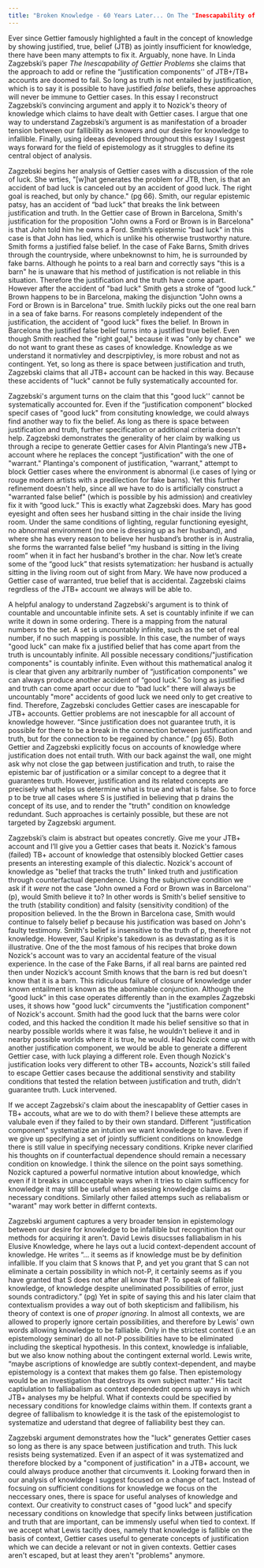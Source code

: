 ```yaml
---
title: "Broken Knowledge - 60 Years Later... On The "Inescapability of Gettier Cases
---
```

Ever since Gettier famously highlighted a fault in the concept of knowledge by showing justified, true, belief (JTB) as jointly insufficient for knowledge, there have been many attempts to fix it. Arguably, none have. In Linda Zagzebski’s paper *The Inescapability of Gettier Problems* she claims that the approach to add or refine the “justification components'' of JTB+/TB+ accounts are doomed to fail. So long as truth is not entailed by justification, which is to say it is possible to have justified *false* beliefs, these approaches will never be immune to Gettier cases. In this essay I reconstruct Zagzebski’s convincing argument and apply it to Nozick's theory of knowledge which claims to have dealt with Gettier cases. I argue that one way to understand Zagzebski’s argument is as manifestation of a broader tension between our fallibility as knowers and our desire for knowledge to infallible. Finally, using ideeas developed throughout this essay I suggest ways forward for the field of epistemology as it struggles to define its central object of analysis. 

Zagzebski begins her analysis of Gettier cases with a discussion of the role of luck. She wrties, "[w]hat generates the problem for JTB, then, is that an accident of bad luck is canceled out by an accident of good luck. The right goal is reached, but only by chance." (pg 66). Smith, our regular epistemic patsy, has an accident of “bad luck” that breaks the link between justification and truth. In the Gettier case of Brown in Barcelona, Smith's justification for the proposition "John owns a Ford or Brown is in Barcelona" is that John told him he owns a Ford. Smith’s epistemic "bad luck" in this case is that John has lied, which is unlike his otherwise trustworthy nature.  Smith forms a justified false belief.  In the case of Fake Barns, Smith drives through the countryside, where unbeknownst to him, he is surrounded by fake barns. Although he points to a real barn and correctly says "this is a barn" he is unaware that his method of justification is not reliable in this situation. Therefore the justification and the truth have come apart. However after the accident of "bad luck" Smith gets a stroke of “good luck.” Brown happens to be in Barcelona, making the disjunction "John owns a Ford or Brown is in Barcelona" true. Smith luckily picks out the one real barn in a sea of fake barns. For reasons completely independent of the justification, the accident of "good luck" fixes the belief. In Brown in Barcelona the justified false belief turns into a justified true belief. Even though Smith reached the "right goal," because it was "only by chance"  we do not want to grant these as cases of knowledge. Knowledge as we understand it normativley and descrpiptivley, is more robust and not as contingent. Yet, so long as there is space between justification and truth, Zagzebski claims that all JTB+ account can be hacked in this way. Because these accidents of "luck" cannot be fully systematically accounted for. 

Zagzebski's argument turns on the claim that this "good luck'' cannot be systematically accounted for. Even if the “justification component” blocked specif cases of "good luck" from consituting knowledge, we could always find another way to fix the belief. As long as there is space between justification and truth, further specification or additional criteria doesn't help. Zagzebski demonstrates the generality of her claim by walking us through a recipe to generate Gettier cases for Alvin Plantinga’s new JTB+ account where he replaces the concept “justification” with the one of "warrant." Plantinga's component of justification, "warrant," attempt to block Gettier cases where the environment is abnormal (i.e cases of lying or rouge modern artists with a predilection for fake barns). Yet this further refinement doesn't help, since all we have to do is artificially construct a "warranted false belief" (which is possible by his admission) and creativley fix it with “good luck.” This is exactly what Zagzebski does. Mary has good eyesight and often sees her husband sitting in the chair inside the living room. Under the same conditions of lighting, regular functioning eyesight, no abnormal environment (no one is dressing up as her husband), and where she has every reason to believe her husband’s brother is in Australia, she forms the warranted false belief “my husband is sitting in the living room” when it in fact her husband's brother in the char. Now let’s create some of the “good luck” that resists sytematization: her husband is actually sitting in the living room out of sight from Mary. We have now produced a Gettier case of warranted, true belief that is accidental. Zagzebski claims regrdless of the JTB+ account we always will be able to. 

A helpful analogy to understand Zagzebski's argument is to think of countable and uncountable infinite sets. A set is countably infinite if we can write it down in some ordering. There is a mapping from the natural numbers to the set. A set is uncountably infinite, such as the set of real number, if no such mapping is possible. In this case, the number of ways "good luck" can make fix a justified belief that has come apart from the truth is uncountably infinite. All possible necessary conditions/"justification components" is countably infinite. Even without this mathematical analog it is clear that given any arbitrarily number of “justification components” we can always produce another accident of “good luck.” So long as justified and truth can come apart occur due to “bad luck” there will always be uncountably "more" accidents of good luck we need only to get creative to find. Therefore, Zagzebski concludes Gettier cases are inescapable for JTB+ accounts. Gettier problems are not inescapble for all account of knowledge however. “Since justification does not guarantee truth, it is possible for there to be a break in the connection between justification and truth, but for the connection to be regained by chance.” (pg 65). Both Gettier and Zagzebski explicitly focus on accounts of knowledge where justification does not entail truth. With our back against the wall, one might ask why not close the gap between justification and truth, to raise the epistemic bar of justification or a similar concept to a degree that it guarantees truth. However, justification and its related concepts are precisely what helps us determine what is true and what is false. So to force p to be true all cases where S is justified in believing that p drains the concept of its use, and to render the "truth" condition on knowledge redundant. Such approaches is certainly possible, but these are not targeted by Zagzebski argument. 
  
Zagzebski’s claim is abstract but opeates concretly. Give me your JTB+ account and I’ll give you a Gettier cases that beats it. Nozick's famous (failed) TB+ account of knowledge that ostensibly blocked Gettier cases presents an interesting example of this dialectic. Nozick's account of knowledge as "belief that tracks the truth" linked  truth and justification through counterfactual dependence. Using the subjunctive condition we ask if it *were* not the case "John owned a Ford or Brown was in Barcelona'' (p), would Smith believe it to? In other words is Smith's belief sensitive to the truth (stability condition) and falsity (sensitivity condition) of the proposition believed. In the the Brown in Barcelona case, Smith would continue to falsely belief p because his justification was based on John's faulty testimony. Smith's belief is insensitive to the truth of p, therefore not knowledge. However, Saul Kripke's takedown is as devastating as it is illustrative. One of the the most famous of his recipes that broke down Nozick's account was to vary an accidental feature of the visual experience. In the case of the Fake Barns, if all real barns are painted red then under Nozick’s account Smith knows that the barn is red but doesn't know that it is a barn. This ridiculous failure of closure of knowledge under known entailment is known as the abominable conjunction. Although the “good luck” in this case operates differently than in the examples Zagzebski uses, it shows how "good luck" circumvents the "justification component" of Nozick's account. Smith had the good luck that the barns were color coded, and this hacked the condition It made his belief sensitive so that in nearby possible worlds where it was false, he wouldn't believe it and in nearby possible worlds where it is true, he would. Had Nozick come up with another justification component, we would be able to generate a different Gettier case, with luck playing a different role. Even though Nozick's justification looks very different to other TB+ accounts, Nozick's still failed to escape Gettier cases because the additional senstivity and stability conditions that tested the relation between justification and truth, didn't guarantee truth. Luck intervened. 

If we accept Zagzebski's claim about the inescapablity of Gettier cases in TB+ accouts, what are we to do with them? I believe these attempts are valubale even if they failed to by their own standard. Different "justification component" systematize an intution we want knowledege to have. Even if we give up specifying a set of jointly sufficient conditions on knowledge there is still value in specifying necessary conditions. Kripke never clarified his thoughts on if counterfactual dependence should remain a necessary condition on knowledge. I think the silence on the point says something. Nozick captured a powerful normative intution about knowledge, which even if it breaks in unacceptable ways when it tries to claim sufficency for knowledge it may still be useful when assesing knowledge claims as necessary conditions. Similarly other failed attemps such as reliabalism or "warant" may work better in differnt contexts. 

Zagzebski argument captures a very broader tension in epistemology between our desire for knowledge to be infallible but recognition that our methods for acquiring it aren't. David Lewis disucsses falliabalism in his Elusive Knowledge, where he lays out a lucid context-dependent account of knowledge. He writes “... it seems as if knowledge must be by definition infallible. If you claim that S knows that P, and yet you grant that S can not eliminate a certain possibility in which not-P, it certainly seems as if you have granted that S does not after all know that P. To speak of fallible knowledge, of knowledge despite uneliminated possibilities of error, just sounds contradictory.” (pg) Yet in spite of saying this and his later claim that contextualism provides a way out of both skepticism and fallibilism, his theory of context is one of *proper ignoring*. In almost all contexts, we are allowed to properly ignore certain possibilities, and therefore by Lewis' own words allowing knowledge to be falliable. Only in the strictest context (i.e an epistemology seminar) do all not-P possibilities have to be eliminated including the skeptical hypothesis. In this context, knowledge is infaliable, but we also know nothing about the contingent external world. Lewis write, “maybe ascriptions of knowledge are subtly context-dependent, and maybe epistemology is a context that makes them go false. Then epistemology would be an investigation that destroys its own subject matter.”  His tacit captiulation to falliabalism as context dependednt opens up ways in which JTB+ analyses my be helpful. What if contexts could be specified by necessary conditions for knowledge claims within them. If contexts grant a degree of fallibalism to knowledge it is the task of the epistemologist to systematize and uderstand that degree of falliability best they can.

Zagzebski argument demonstrates how the "luck" generates Gettier cases so long as there is any space between justification and truth. This luck resists being systematized. Even if an aspect of it was systematized and therefore blocked by a "component of justification" in a JTB+ account, we could always produce another that circumvents it. Looking forward then in our analysis of knowldege I suggest focused on a change of tact. Instead of focsuing on sufficient conditions for knowledge we focus on the neccessary ones, there is space for useful analyses of knowledge and context. Our creativity to construct cases of "good luck" and specify necessary conditions on knowledge that specify links between justification and truth that are important, can be immensly useful when tied to context. If we accept what Lewis tacitly does, namely that  knowledge is fallible on the basis of context, Gettier cases useful to generate concepts of justification which we can decide a relevant or not in given contexts.  Gettier cases aren't escaped, but at least they aren't "problems" anymore. 
